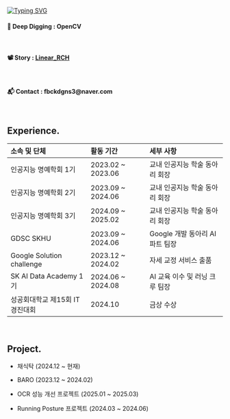 <a href="https://git.io/typing-svg"><img src="https://readme-typing-svg.herokuapp.com?font=Jua&size=24&pause=1000&color=FF5722&width=455&height=55&lines=%EA%B3%B5%EC%9C%A0%EC%99%80+%EC%84%B1%EC%9E%A5%EC%97%90+%EC%A7%84%EC%8B%AC%EC%9D%B8+AI+%EA%B0%9C%EB%B0%9C%EC%9E%90" alt="Typing SVG" /></a>


<h4><strong>🔨 Deep Digging : OpenCV </strong></h4>

</br>

<h4><strong>📽 Story : <a href="https://velog.io/@fbckdgns3">Linear_RCH</a></strong></h4>

</br>

<h4><strong>📬 Contact : </strong><span>fbckdgns3@naver.com</span></h4>

</br>

## Experience.

|소속 및 단체|활동 기간|세부 사항|
|:---|:---|:---|
|인공지능 명예학회 1기|2023.02 ~ 2023.06|교내 인공지능 학술 동아리 회장|
|인공지능 명예학회 2기|2023.09 ~ 2024.06|교내 인공지능 학술 동아리 회장|
|인공지능 명예학회 3기|2024.09 ~ 2025.02|교내 인공지능 학술 동아리 회장|
|GDSC SKHU|2023.09 ~ 2024.06|Google 개발 동아리 AI 파트 팀장|
|Google Solution challenge|2023.12 ~ 2024.02|자세 교정 서비스 출품|
|SK AI Data Academy 1기|2024.06 ~ 2024.08|AI 교육 이수 및 러닝 크루 팀장|
|성공회대학교 제15회 IT 경진대회|2024.10|금상 수상|

</br>

## Project.

- 채식탁 (2024.12 ~ 현재)

- BARO (2023.12 ~ 2024.02)

- OCR 성능 개선 프로젝트 (2025.01 ~ 2025.03)

- Running Posture 프로젝트 (2024.03 ~ 2024.06)
